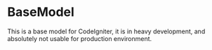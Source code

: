 BaseModel
=========

This is a base model for CodeIgniter, it is in heavy development, and absolutely not usable for production environment.
